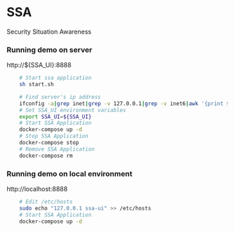 # SSA
Security Situation Awareness

### Running demo on server
http://${SSA_UI}:8888

```sh
    # Start ssa application
    sh start.sh
```
```sh
    # Find server's ip address
    ifconfig -a|grep inet|grep -v 127.0.0.1|grep -v inet6|awk '{print $2}'|tr -d "addr:"
    # Set SSA_UI environment variables
    export SSA_UI=${SSA_UI}
    # Start SSA Application
    docker-compose up -d
    # Stop SSA Application
    docker-compose stop
    # Remove SSA Application
    docker-compose rm
```
### Running demo on local environment
http://localhost:8888
```sh
    # Edit /etc/hosts
    sudo echo "127.0.0.1 ssa-ui" >> /etc/hosts
    # Start SSA Application
    docker-compose up -d
```

